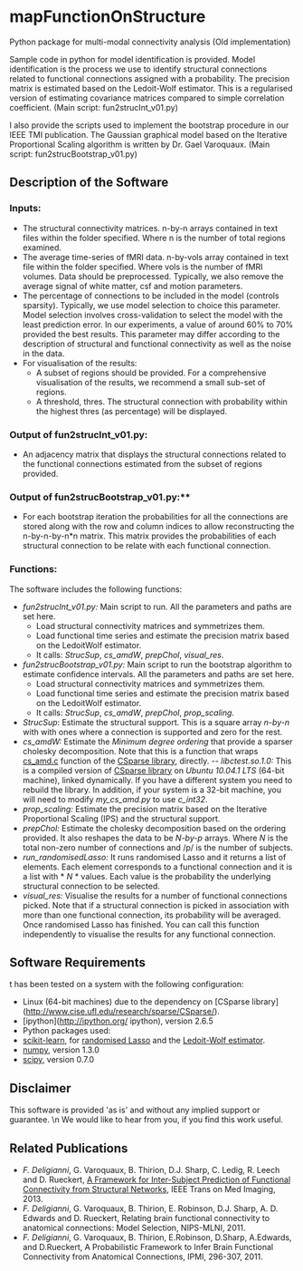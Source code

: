 # mapFunctionOnStructure
Python package for multi-modal connectivity analysis (Old implementation)

Sample code in python for model identification is provided. Model identification is the process we use to identify structural connections related to functional connections assigned with a probability. The precision matrix is estimated based on the Ledoit-Wolf estimator. This is a regularised version of estimating covariance matrices compared to simple correlation coefficient. (Main script: fun2strucInt_v01.py)

I also provide the scripts used to implement the bootstrap procedure in our IEEE TMI publication.
The Gaussian graphical model based on the Iterative Proportional Scaling algorithm is written by Dr. Gael Varoquaux. (Main script: fun2strucBootstrap_v01.py)

## Description of the Software
### Inputs:
- The structural connectivity matrices. 
  n-by-n arrays contained in text files within the folder specified. Where n is the number of total regions examined.
- The average time-series of fMRI data. 
  n-by-vols array contained in text file within the folder specified. Where vols is the number of fMRI volumes.
  Data should be preprocessed. Typically, we also remove the average signal of white matter, csf and motion parameters.
- The percentage of connections to be included in the model (controls sparsity). 
  Typically, we use model selection to choice this parameter. Model selection involves cross-validation to select the model with the least prediction error. In our experiments, a value of around 60% to 70% provided the best results. This parameter may differ according to the description of structural and functional connectivity as well as the noise in the data.
- For visualisation of the results:
  - A subset of regions should be provided. 
    For a comprehensive visualisation of the results, we recommend a small sub-set of regions.
  - A threshold, thres. 
    The structural connection with probability within the highest thres (as percentage) will be displayed.

### Output of fun2strucInt_v01.py:
- An adjacency matrix that displays the structural connections related to the functional connections estimated from the subset of regions provided.

### Output of fun2strucBootstrap_v01.py:**
- For each bootstrap iteration the probabilities for all the connections are stored along with the row and column indices to allow reconstructing the n-by-n-by-n*n matrix. This matrix provides the probabilities of each structural connection to be relate with each functional connection.

### Functions:
The software includes the following functions:
- *fun2strucInt_v01.py:*
  Main script to run. All the parameters and paths are set here.
  - Load structural connectivity matrices and symmetrizes them.
  - Load functional time series and estimate the precision matrix based on the LedoitWolf estimator.
  - It calls: *StrucSup*, *cs_amdW*, *prepChol*, *visual_res*.  
- *fun2strucBootstrap_v01.py:*
  Main script to run the bootstrap algorithm to estimate confidence intervals. All the parameters and paths are set here.
  - Load structural connectivity matrices and symmetrizes them.
  - Load functional time series and estimate the precision matrix based on the LedoitWolf estimator.
  - It calls: *StrucSup*, *cs_amdW*, *prepChol*, *prop_scaling*. 
- *StrucSup*: 
  Estimate the structural support. This is a square array *n-by-n* with with ones where a connection is supported and zero for the rest. 
- *cs_amdW:* 
  Estimate the *Minimum degree ordering* that provide a sparser cholesky decomposition. Note that this is a function that wraps [cs_amd.c](http://www.cise.ufl.edu/research/sparse/CSparse/CSparse/Source/cs_amd.c) function of the [CSparse library](http://www.cise.ufl.edu/research/sparse/CSparse/), directly.
  -- *libctest.so.1.0:* This is a compiled version of [CSparse library](http://www.cise.ufl.edu/research/sparse/CSparse/) on *Ubuntu 10.04.1 LTS* (64-bit machine), linked dynamically. If you have a different system you need to rebuild the library. In addition, if your system is a 32-bit machine, you will need to modify *my_cs_amd.py* to use *c_int32*.
- *prop_scaling:* 
  Estimate the precision matrix based on the Iterative Proportional Scaling (IPS) and the structural support.  
- *prepChol:* 
  Estimate the cholesky decomposition based on the ordering provided. It also reshapes the data to be *N-by-p* arrays. Where *N* is the total non-zero number of connections and /p/ is the number of subjects.
- *run_randomisedLasso:* 
  It runs randomised Lasso and it returns a list of elements. Each element corresponds to a functional connection and it is a list with * *N* * values. Each value is the probability the underlying structural connection to be selected. 
- *visual_res:*
  Visualise the results for a number of functional connections picked. Note that if a structural connection is picked in association with more than one functional connection, its probability will be averaged. Once randomised Lasso has finished. You can call this function independently to visualise the results for any functional connection. 
  
## Software Requirements
t has been tested on a system with the following configuration:
- Linux (64-bit machines) due to the dependency on [CSparse library] (http://www.cise.ufl.edu/research/sparse/CSparse/).
- [ipython](http://ipython.org/ ipython), version 2.6.5 
- Python packages used:
 - [scikit-learn](http://scikit-learn.org/stable/), for [randomised Lasso](http://scikit-learn.org/dev/modules/generated/sklearn.linear_model.RandomizedLasso.html) and the [Ledoit-Wolf estimator](http://scikit-learn.org/dev/modules/generated/sklearn.covariance.LedoitWolf.html).
 - [numpy](http://numpy.scipy.org/), version 1.3.0
 - [scipy](http://www.scipy.org/), version 0.7.0

## Disclaimer
This software is provided 'as is' and without any implied support or guarantee. \n
We would like to hear from you, if you find this work useful.

## Related Publications

- *F. Deligianni*, G. Varoquaux, B. Thirion, D.J. Sharp, C. Ledig, R. Leech and D. Rueckert, [A Framework for Inter-Subject Prediction of Functional Connectivity from Structural Networks](https://ieeexplore.ieee.org/document/6575192), IEEE Trans on Med Imaging, 2013.
- *F. Deligianni*, G. Varoquaux, B. Thirion, E. Robinson, D.J. Sharp, A. D. Edwards and D. Rueckert, Relating brain functional connectivity to anatomical connections: Model Selection, NIPS-MLNI, 2011. 
- *F. Deligianni*, G. Varoquaux, B. Thirion, E.Robinson, D.Sharp, A.Edwards, and D.Rueckert, A Probabilistic Framework to Infer Brain Functional Connectivity from Anatomical Connections, IPMI, 296-307, 2011.



